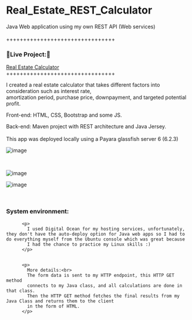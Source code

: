 # Real_Estate_REST_Calculator
Java Web application using my own REST API (Web services)
<br/>  
++++++++++++++++++++++++++++++++
<h3 align="left"> 🚀Live Project:🚀</h3>                                                       
<p align="left">                                                                                                    
<a href="http://138.197.150.253:8080/RealEstateREST/RealEstateForm.jsp" target="_blank">Real Estate Calculator</a>  
<br/>                                                                                                                
++++++++++++++++++++++++++++++++
<br/>  

I created a real estate calculator that takes different factors into consideration such as interest rate, <br/>
amortization period, purchase price, downpayment, and targeted potential profit.<br/>

Front-end: HTML, CSS, Bootstrap and some JS.<br/>

Back-end: Maven project with REST architecture and Java Jersey.<br/>
<br/>
This app was deployed locally using a Payara glassfish server 6 (6.2.3)<br/>


![image](https://user-images.githubusercontent.com/35407350/195676684-5ac0e612-abde-4b8a-bedd-793d7d6fa26c.png)

<br/>

![image](https://user-images.githubusercontent.com/35407350/195676764-6bb7955f-c3fe-4f5c-9f6c-6ad2670e55b7.png)
<br/>

![image](https://user-images.githubusercontent.com/35407350/195676854-ba1f4936-25d7-4023-8139-f28d1dcefd05.png)

<br/>


 <h3>System environment:</h3>
         
          <p>        	
          	I used Digital Ocean for my hosting services, unfortunately, they don't have the auto-deploy option for Java web apps so I had to do everything myself from the Ubuntu console which was great because 
          	I had the chance to practice my Linux skills :)
          </p>
          
          
          <p>
            More details:<br>
            The form data is sent to my HTTP endpoint, this HTTP GET method 
            connects to my Java class, and all calculations are done in that class. 
            Then the HTTP GET method fetches the final results from my Java Class and returns them to the client 
            in the form of HTML.
          </p>
